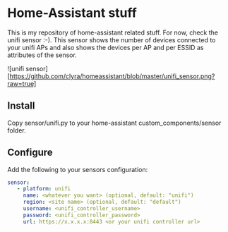 # Home-Assistant stuff

This is my repository of home-assistant related stuff. For now, check the unifi sensor :-). This sensor
shows the number of devices connected to your unifi APs and also shows the devices per AP and per ESSID as attributes
of the sensor.

![unifi sensor][https://github.com/clyra/homeassistant/blob/master/unifi_sensor.png?raw=true]

## Install

Copy sensor/unifi.py to your home-assistant custom_components/sensor folder.

## Configure

Add the following to your sensors configuration:

```yaml
sensor:
   - platform: unifi
     name: <whatever you want> (optional, default: "unifi")
     region: <site name> (optional, default: "default")
     username: <unifi_controller_username>
     password: <unifi_controller_password>
     url: https://x.x.x.x:8443 <or your unifi controller url>
```


